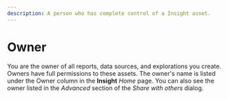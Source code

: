 ```yaml
---
description: A person who has complete control of a Insight asset.
---
```


# Owner

You are the owner of all reports, data sources, and explorations you create. Owners have full permissions to these assets. The owner's name is listed under the Owner column in the **Insight** _Home_ page. You can also see the owner listed in the _Advanced_ section of the _Share with others_ dialog.
